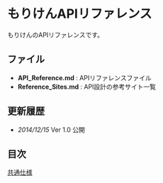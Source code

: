 # もりけんAPIリファレンス
もりけんのAPIリファレンスです。

## ファイル
- **API_Reference.md** : APIリファレンスファイル
- **Reference_Sites.md** : API設計の参考サイト一覧

## 更新履歴
- *2014/12/15* Ver 1.0 公開

## 目次
[共通仕様](API_Reference.md#共通仕様)
